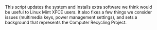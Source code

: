 This script updates the system and installs extra software we think would be useful to Linux Mint XFCE users. It also fixes a few things we consider issues (multimedia keys, power management settings), and sets 
a background that represents the Computer Recycling Project.
